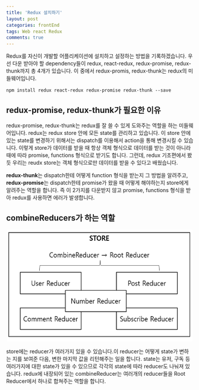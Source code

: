 ```yaml
---
title: 'Redux 설치하기'
layout: post
categories: frontEnd
tags: Web react Redux
comments: true
---
```


Redux를 자신이 개발할 어플리케이션에 설치하고 설정하는 방법을 기록하겠습니다. 우선 다운 받아야 할 dependency들이 redux, react-redux, redux-promise, redux-thunk까지 총 4개가 있습니다. 이 중에서 redux-promis, redux-thunk는 redux의 미들웨어입니다.
```
npm install redux react-redux redux-promise redux-thunk --save
```
## redux-promise, redux-thunk가 필요한 이유
redux-promise, redux-thunk는 redux를 잘 쓸 수 있게 도와주는 역할을 하는 미들웨어입니다. redux는 redux store 안에 모든 state를 관리하고 있습니다. 이 store 안에 있는 state를 변경하기 위해서는 dispatch를 이용해서 action을 통해 변경시킬 수 있습니다. 이렇게 store가 데이터를 받을 때 항상 객체 형식으로 데이터를 받는 것이 아니라 때에 따라 promise, functions 형식으로 받기도 합니다. 그런데, redux 기초편에서 봤듯 우리는 reudx store는 객체 형식으로만 데이터를 받을 수 있다고 배웠습니다.

**redux-thunk**는 dispatch한테 어떻게 function 형식을 받는지 그 방법을 알려주고, **redux-promise**는 dispatch한테 promise가 왔을 때 어떻게 해야하는지 store에게 알려주는 역할을 합니다. 즉 이 2가지를 다운받지 않고 promise, functions 형식을 받아 redux를 사용하면 에러가 발생합니다.

## combineReducers가 하는 역할
<p align="center"><img src="/assets\img/combine-reducer.PNG" height="300px" width="500px"></p>
store에는 reducer가 여러가지 있을 수 있습니다.이 reducer는 어떻게 state가 변하는 지를 보여준 다음, 변한 마지막 값을 리턴해주는 일을 합니다.
state는 유저, 구독 등 여러가지에 대한 state가 있을 수 있으므로 각각의 state에 따라 reducer도 나눠져 있습니다. redux에 내장되어 있는 combineReducer는 여러개의 reducer들을 Root Reducer에서 하나로 합쳐주는 역할을 합니다.

<!--author-->